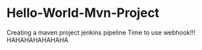 # Hello-World-Mvn-Project
Creating a maven project jenkins pipeline
Time to use webhook!!!
HAHAHAHAHAHAHA
